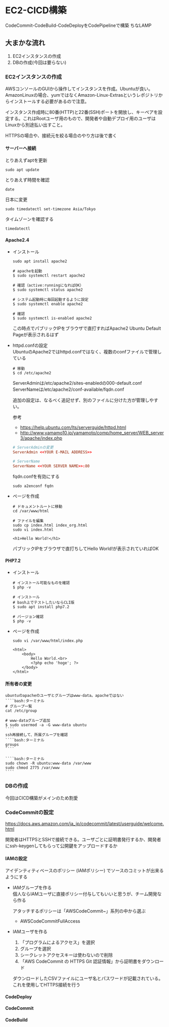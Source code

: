 # EC2-CICD構築
CodeCommit-CodeBuild-CodeDeployをCodePipelineで構築
ちなLAMP

## 大まかな流れ  
1. EC2インスタンスの作成
1. DBの作成(今回は要らない)


### EC2インスタンスの作成
AWSコンソールのGUIから操作してインスタンスを作成。Ubuntuが良い。AmazonLinuxの場合、yumではなくAmazon-Linux-Extrasというレポジトリからインストールする必要があるので注意。

インスタンス作成時に80番(HTTP)と22番(SSH)ポートを開放し、キーペアを設定する。これはRootユーザ用のもので、開発者や自動デプロイ用のユーザはLinuxから別途払い出すこと。

HTTPSの場合や、接続元を絞る場合のやり方は後で書く

#### サーバーへ接続
とりあえずaptを更新
````bash:ターミナル
sudo apt update
````

とりあえず時間を確認
````bash:ターミナル
date
````

日本に変更
````bash:ターミナル
sudo timedatectl set-timezone Asia/Tokyo
````

タイムゾーンを確認する
````bash:ターミナル
timedatectl
````

#### Apache2.4
* インストール
    ````bash:ターミナル
    sudo apt install apache2
    ````

    ````bash:ターミナル
    # apacheを起動
    $ sudo systemctl restart apache2

    # 確認（active:runningになればOK）
    $ sudo systemctl status apache2

    # システム起動時に毎回起動するように設定
    $ sudo systemctl enable apache2

    # 確認
    $ sudo systemctl is-enabled apache2
    ````

    この時点でパブリックIPをブラウザで直打すればApache2 Ubuntu Default Pageが表示されるはず

* httpd.confの設定  
    UbuntuのApache2ではhttpd.confではなく、複数のconfファイルで管理している
    ````bash:ターミナル
    # 移動
    $ cd /etc/apache2
    ````
    ServerAdminは/etc/apache2/sites-enabledの000-default.conf  
    ServerNameは/etc/apache2/conf-available/fqdn.conf  

    追加の設定は、なるべく追記せず、別のファイルに分けた方が管理しやすい。

    参考
    * https://help.ubuntu.com/lts/serverguide/httpd.html
    * http://www.yamamo10.jp/yamamoto/comp/home_server/WEB_server3/apache/index.php

    ````vi:000-default.conf
    # ServerAdminの変更
    ServerAdmin <<YOUR E-MAIL ADDRESS>>
    ````

    ````vi:fqdn.conf
    # ServerName
    ServerName <<YOUR SERVER NAME>>:80
    ````

    fqdn.confを有効にする
    ````bash:ターミナル
    sudo a2enconf fqdn
    ````

* ページを作成
    ````bash:ターミナル
    # ドキュメントルートに移動
    cd /var/www/html

    # ファイルを編集
    sudo cp index.html index_org.html
    sudo vi index.html

    <h1>Hello World!</h1>
    ````
    パブリックIPをブラウザで直打ちしてHello World!が表示されていればOK

#### PHP7.2
* インストール
    ````bash:ターミナル
    # インストール可能なものを確認
    $ php -v

    # インストール
    # bash上でテストしたいならCLI版
    $ sudo apt install php7.2

    # バージョン確認
    $ php -v
    ````
* ページを作成
    ````bash:ターミナル
    sudo vi /var/www/html/index.php
    ````
    ````vi:/var/www/html/index.php
    <html>
        <body>
            Hello World.<br>
            <?php echo 'hoge'; ?>
        </body>
    </html>
    ````

#### 所有者の変更   
    ubuntuのapacheのユーザとグループはwww-data。apacheではない
    ````bash:ターミナル
    # グループ一覧
    cat /etc/group
    
    # www-dataグループ追加
    $ sudo usermod -a -G www-data ubuntu
    ````
    ssh再接続して、所属グループを確認
    ````bash:ターミナル
    groups
    ````

    ````bash:ターミナル
    sudo chown -R ubuntu:www-data /var/www
    sudo chmod 2775 /var/www
    ````

### DBの作成
今回はCICD構築がメインのため割愛

### CodeCommitの設定
https://docs.aws.amazon.com/ja_jp/codecommit/latest/userguide/welcome.html

開発者はHTTPSとSSHで接続できる。ユーザごとに証明書発行するか、開発者にssh-keygenしてもらって公開鍵をアップロードするか

#### IAMの設定
アイデンティティベースのポリシー (IAMポリシー) でソースのコミットが出来るようにする

* IAMグループを作る  
    個人ならIAMユーザに直接ポリシー付与してもいいと思うが、チーム開発なら作る

    アタッチするポリシーは「AWSCodeCommit~」系列の中から選ぶ
    * AWSCodeCommitFullAccess

* IAMユーザを作る  
    1. 「プログラムによるアクセス」を選択
    1. グループを選択
    1. シークレットアクセスキーは使わないので削除
    1. 「AWS CodeCommit の HTTPS Git 認証情報」から証明書をダウンロード

    ダウンロードしたCSVファイルにユーザ名とパスワードが記載されている。これを使用してHTTPS接続を行う


#### CodeDeploy


#### CodeCommit


#### CodeBuild



